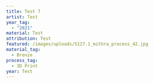 ```yaml
---
title: Test 7
artist: Test
year_tag:
  - "2021"
material: Test
attribution: Test
featured: /images/uploads/5127.1_mithra_process_42.jpg
material_tag:
  - Bronze
process_tag:
  - 3D Print
year: Test
---
```

